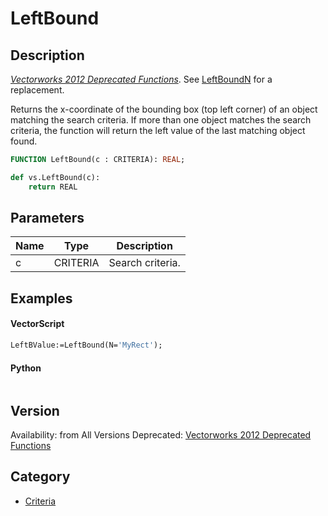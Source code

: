 # LeftBound

## Description
_[Vectorworks 2012 Deprecated Functions](../../Common/Versions/Vectorworks%202012.md)_. See [LeftBoundN](LeftBoundN.md) for a replacement.

Returns the x-coordinate of the bounding box (top left corner) of an object matching the search criteria. If more than one object matches the search criteria, the function will return the left value of the last matching object found.

```pascal
FUNCTION LeftBound(c : CRITERIA): REAL;
```

```python
def vs.LeftBound(c):
    return REAL
```

## Parameters
|Name|Type|Description|
|---|---|---|
|c|CRITERIA|Search criteria.|

## Examples
#### VectorScript ####
```pascal
LeftBValue:=LeftBound(N='MyRect');
```
#### Python ####
```python

```

## Version
Availability: from All Versions
Deprecated: [Vectorworks 2012 Deprecated Functions](../../Common/Versions/Vectorworks%202012.md)

## Category
* [Criteria](../Categories/Criteria.md)
